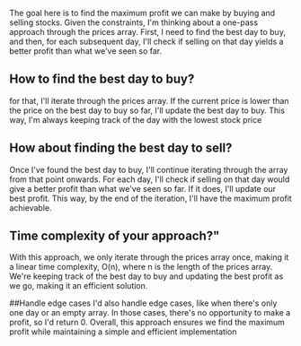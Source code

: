 The goal here is to find the maximum profit we can make by buying and selling stocks. Given the constraints, I'm thinking about a one-pass approach through the prices array. First, I need to find the best day to buy, and then, for each subsequent day, I'll check if selling on that day yields a better profit than what we've seen so far.

## How to find the best day to buy?​

for that, I'll iterate through the prices array. 
If the current price is lower than the price on the best day to buy so far,
   I'll update the best day to buy. This way, I'm always keeping track of the day with the lowest stock price

## How about finding the best day to sell?

Once I've found the best day to buy, I'll continue iterating through the array from that point onwards. For each day, I'll check if selling on that day would give a better profit than what we've seen so far. If it does, I'll update our best profit. This way, by the end of the iteration, I'll have the maximum profit achievable.

## Time complexity of your approach?"

With this approach, we only iterate through the prices array once, making it a linear time complexity, O(n), where n is the length of the prices array. We're keeping track of the best day to buy and updating the best profit as we go, making it an efficient solution. 

##Handle edge cases
I'd also handle edge cases, like when there's only one day or an empty array. In those cases, there's no opportunity to make a profit, so I'd return 0. Overall, this approach ensures we find the maximum profit while maintaining a simple and efficient implementation
